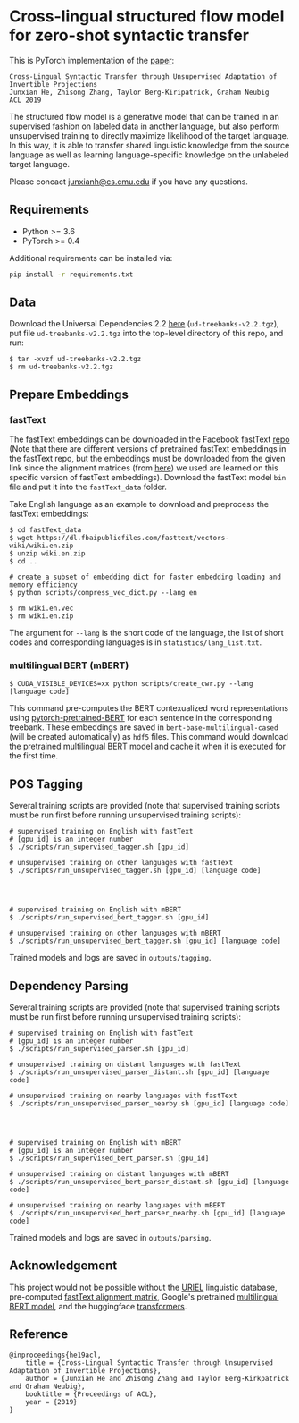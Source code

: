 # Cross-lingual structured flow model for zero-shot syntactic transfer 

This is PyTorch implementation of the [paper](https://arxiv.org/abs/1906.02656):
```
Cross-Lingual Syntactic Transfer through Unsupervised Adaptation of Invertible Projections
Junxian He, Zhisong Zhang, Taylor Berg-Kiripatrick, Graham Neubig
ACL 2019
```

The structured flow model is a generative model that can be trained in an supervised fashion on labeled data in another language, but also perform unsupervised training to directly maximize likelihood of the target language. In this way, it is able to transfer shared linguistic knowledge from the source language as well as learning language-specific knowledge on the unlabeled target language.

Please concact junxianh@cs.cmu.edu if you have any questions.

## Requirements

- Python >= 3.6
- PyTorch >= 0.4

Additional requirements can be installed via:
```bash
pip install -r requirements.txt
```

## Data
Download the Universal Dependencies 2.2 [here](https://lindat.mff.cuni.cz/repository/xmlui/handle/11234/1-2837) (`ud-treebanks-v2.2.tgz`), put file `ud-treebanks-v2.2.tgz` into the top-level directory of this repo, and run:
```
$ tar -xvzf ud-treebanks-v2.2.tgz
$ rm ud-treebanks-v2.2.tgz
```

## Prepare Embeddings
### fastText
The fastText embeddings can be downloaded in the Facebook fastText [repo](https://github.com/facebookresearch/fastText/blob/master/docs/pretrained-vectors.md) (Note that there are different versions of pretrained fastText embeddings in the fastText repo, but the embeddings must be downloaded from the given link since the alignment matrices (from [here](https://github.com/Babylonpartners/fastText_multilingual)) we used are learned on this specific version of fastText embeddings). Download the fastText model `bin` file and put it into the `fastText_data` folder.

Take English language as an example to download and preprocess the fastText embeddings:
```
$ cd fastText_data
$ wget https://dl.fbaipublicfiles.com/fasttext/vectors-wiki/wiki.en.zip
$ unzip wiki.en.zip
$ cd ..

# create a subset of embedding dict for faster embedding loading and memory efficiency
$ python scripts/compress_vec_dict.py --lang en

$ rm wiki.en.vec
$ rm wiki.en.zip
```

The argument for `--lang` is the short code of the language, the list of short codes and corresponding languages is in `statistics/lang_list.txt`.

### multilingual BERT (mBERT)
```
$ CUDA_VISIBLE_DEVICES=xx python scripts/create_cwr.py --lang [language code]
```
This command pre-computes the BERT contexualized word representations using [pytorch-pretrained-BERT](https://github.com/huggingface/pytorch-pretrained-BERT) for each sentence in the corresponding treebank. These embeddings are saved in `bert-base-multilingual-cased` (will be created automatically) as `hdf5` files. This command would download the pretrained multilingual BERT model and cache it when it is executed for the first time. 

## POS Tagging
Several training scripts are provided (note that supervised training scripts must be run first before running unsupervised training scripts):
```
# supervised training on English with fastText
# [gpu_id] is an integer number
$ ./scripts/run_supervised_tagger.sh [gpu_id]

# unsupervised training on other languages with fastText
$ ./scripts/run_unsupervised_tagger.sh [gpu_id] [language code]




# supervised training on English with mBERT
$ ./scripts/run_supervised_bert_tagger.sh [gpu_id]

# unsupervised training on other languages with mBERT
$ ./scripts/run_unsupervised_bert_tagger.sh [gpu_id] [language code]
``` 
Trained models and logs are saved in `outputs/tagging`. 

## Dependency Parsing
Several training scripts are provided (note that supervised training scripts must be run first before running unsupervised training scripts):
```
# supervised training on English with fastText
# [gpu_id] is an integer number
$ ./scripts/run_supervised_parser.sh [gpu_id]

# unsupervised training on distant languages with fastText
$ ./scripts/run_unsupervised_parser_distant.sh [gpu_id] [language code]

# unsupervised training on nearby languages with fastText
$ ./scripts/run_unsupervised_parser_nearby.sh [gpu_id] [language code]




# supervised training on English with mBERT
# [gpu_id] is an integer number
$ ./scripts/run_supervised_bert_parser.sh [gpu_id]

# unsupervised training on distant languages with mBERT
$ ./scripts/run_unsupervised_bert_parser_distant.sh [gpu_id] [language code]

# unsupervised training on nearby languages with mBERT
$ ./scripts/run_unsupervised_bert_parser_nearby.sh [gpu_id] [language code]
```
Trained models and logs are saved in `outputs/parsing`.

## Acknowledgement
This project would not be possible without the [URIEL](http://www.cs.cmu.edu/~dmortens/uriel.html) linguistic database, pre-computed [fastText alignment matrix](https://github.com/Babylonpartners/fastText_multilingual), Google's pretrained [multilingual BERT model](https://github.com/google-research/bert), and the huggingface [transformers](https://github.com/huggingface/transformers).

## Reference
```
@inproceedings{he19acl,
    title = {Cross-Lingual Syntactic Transfer through Unsupervised Adaptation of Invertible Projections},
    author = {Junxian He and Zhisong Zhang and Taylor Berg-Kirkpatrick and Graham Neubig},
    booktitle = {Proceedings of ACL},
    year = {2019}
}

```

